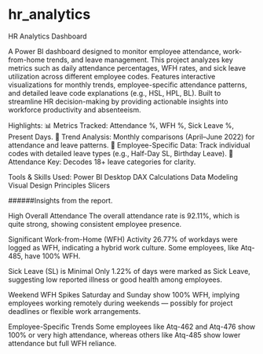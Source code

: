 # hr_analytics

HR Analytics Dashboard

A Power BI dashboard designed to monitor employee attendance, work-from-home trends, and leave management. This project analyzes key metrics such as daily attendance percentages, WFH rates, and sick leave utilization across different employee codes. Features interactive visualizations for monthly trends, employee-specific attendance patterns, and detailed leave code explanations (e.g., HSL, HPL, BL). Built to streamline HR decision-making by providing actionable insights into workforce productivity and absenteeism.

Highlights:
📊 Metrics Tracked: Attendance %, WFH %, Sick Leave %, Present Days.
📅 Trend Analysis: Monthly comparisons (April–June 2022) for attendance and leave patterns.
👥 Employee-Specific Data: Track individual codes with detailed leave types (e.g., Half-Day SL, Birthday Leave).
🔑 Attendance Key: Decodes 18+ leave categories for clarity.

Tools & Skills Used:
Power BI Desktop
DAX Calculations
Data Modeling
Visual Design Principles
Slicers

######Insights from the report.

High Overall Attendance
The overall attendance rate is 92.11%, which is quite strong, showing consistent employee presence.

Significant Work-from-Home (WFH) Activity
26.77% of workdays were logged as WFH, indicating a hybrid work culture. Some employees, like Atq-485, have 100% WFH.

Sick Leave (SL) is Minimal
Only 1.22% of days were marked as Sick Leave, suggesting low reported illness or good health among employees.

Weekend WFH Spikes
Saturday and Sunday show 100% WFH, implying employees working remotely during weekends — possibly for project deadlines or flexible work arrangements.

Employee-Specific Trends
Some employees like Atq-462 and Atq-476 show 100% or very high attendance, whereas others like Atq-485 show lower attendance but full WFH reliance.

